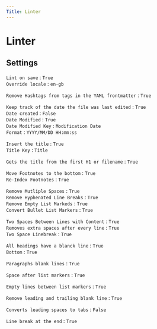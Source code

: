 ```yaml
---
Title: Linter
---
```


# Linter

## Settings

`Lint on save` : `True`  
`Override locale` : `en-gb`

`Remove Hashtags from tags in the YAML frontmatter` : `True`

`Keep track of the date the file was last edited` : `True`  
`Date created` : `False`  
`Date Modified` : `True`  
`Date Modified Key` : `Modification Date`  
`Format` : `YYYY/MM/DD HH:mm:ss`

`Insert the title` : `True`  
`Title Key` : `Title`

`Gets the title from the first H1 or filename` : `True`

`Move Footnotes to the bottom` : `True`  
`Re-Index Footnotes` : `True`

`Remove Mutliple Spaces` : `True`  
`Remove Hyphenated Line Breaks` : `True`  
`Remove Empty List Markeds` : `True`  
`Convert Bullet List Markers` : `True`

`Two Spaces Between Lines with Content` : `True`  
`Removes extra spaces after every line` : `True`  
`Two Space Linebreak` : `True`

`All headings have a blanck line` : `True`  
`Bottom` : `True`

`Paragraphs blank lines` : `True`

`Space after list markers` : `True`

`Empty lines between list markers` : `True`

`Remove leading and trailing blank line` : `True`

`Converts leading spaces to tabs` : `False`

`Line break at the end` : `True`
